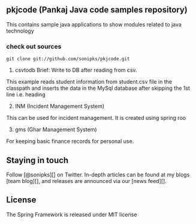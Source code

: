 ## pkjcode (Pankaj Java code samples repository)

This contains sample java applications to show modules related to java technology

### check out sources
`git clone git://github.com/sonipks/pkjcode.git`

1) csvtodb
Brief: 
Write to DB after reading from csv.

This example reads student information from student.csv file in the classpath and inserts the data in the MySql database after skipping the 1st line i.e. heading

2) INM (Incident Management System)

This can be used for incident management. It is created using spring roo

3) gms (Ghar Management System)

For keeping basic finance records for personal use.


## Staying in touch
Follow [@sonipks][] on Twitter. In-depth 
articles can be found at my blogs [team blog][], and releases are
announced via our [news feed][].

## License
The Spring Framework is released under MIT license

[pkjcode]: https://github.com/sonipks/pkjcode.git
[sonipks]: https://twitter.com/sonipks